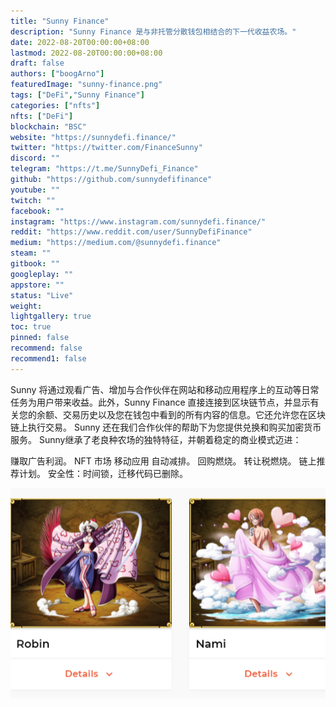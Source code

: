 ```yaml
---
title: "Sunny Finance"
description: "Sunny Finance 是与非托管分散钱包相结合的下一代收益农场。"
date: 2022-08-20T00:00:00+08:00
lastmod: 2022-08-20T00:00:00+08:00
draft: false
authors: ["boogArno"]
featuredImage: "sunny-finance.png"
tags: ["DeFi","Sunny Finance"]
categories: ["nfts"]
nfts: ["DeFi"]
blockchain: "BSC"
website: "https://sunnydefi.finance/"
twitter: "https://twitter.com/FinanceSunny"
discord: ""
telegram: "https://t.me/SunnyDefi_Finance"
github: "https://github.com/sunnydefifinance"
youtube: ""
twitch: ""
facebook: ""
instagram: "https://www.instagram.com/sunnydefi.finance/"
reddit: "https://www.reddit.com/user/SunnyDefiFinance"
medium: "https://medium.com/@sunnydefi.finance"
steam: ""
gitbook: ""
googleplay: ""
appstore: ""
status: "Live"
weight: 
lightgallery: true
toc: true
pinned: false
recommend: false
recommend1: false
---
```

Sunny 将通过观看广告、增加与合作伙伴在网站和移动应用程序上的互动等日常任务为用户带来收益。此外，Sunny Finance 直接连接到区块链节点，并显示有关您的余额、交易历史以及您在钱包中看到的所有内容的信息。它还允许您在区块链上执行交易。 Sunny 还在我们合作伙伴的帮助下为您提供兑换和购买加密货币服务。
Sunny继承了老良种农场的独特特征，并朝着稳定的商业模式迈进：

  赚取广告利润。
  NFT 市场
  移动应用
  自动减排。
  回购燃烧。
  转让税燃烧。
  链上推荐计划。
  安全性：时间锁，迁移代码已删除。

![sunnyfinance-dapp-defi-bsc-image3_17f9852e59f6417b9172e5e45c877721](sunnyfinance-dapp-defi-bsc-image3_17f9852e59f6417b9172e5e45c877721.png)